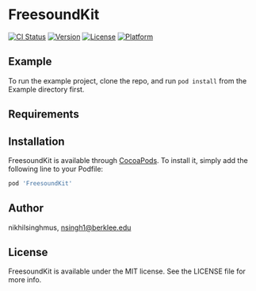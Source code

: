 # FreesoundKit

[![CI Status](https://img.shields.io/travis/nikhilsinghmus/FreesoundKit.svg?style=flat)](https://travis-ci.org/nikhilsinghmus/FreesoundKit)
[![Version](https://img.shields.io/cocoapods/v/FreesoundKit.svg?style=flat)](https://cocoapods.org/pods/FreesoundKit)
[![License](https://img.shields.io/cocoapods/l/FreesoundKit.svg?style=flat)](https://cocoapods.org/pods/FreesoundKit)
[![Platform](https://img.shields.io/cocoapods/p/FreesoundKit.svg?style=flat)](https://cocoapods.org/pods/FreesoundKit)

## Example

To run the example project, clone the repo, and run `pod install` from the Example directory first.

## Requirements

## Installation

FreesoundKit is available through [CocoaPods](https://cocoapods.org). To install
it, simply add the following line to your Podfile:

```ruby
pod 'FreesoundKit'
```

## Author

nikhilsinghmus, nsingh1@berklee.edu

## License

FreesoundKit is available under the MIT license. See the LICENSE file for more info.
